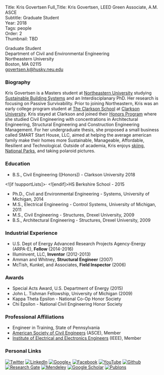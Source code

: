 Title: Kris Govertsen
Full_Title: Kris Govertsen, LEED Green Associate, A.M. ASCE  
Subtitle: Graduate Student  
Year: 2018  
Tags: people  
Order: 2  
Thumbnail: TBD

Graduate Student  
Department of Civil and Environmental Engineering  
Northeastern University  
Boston, MA 02115  
[govertsen.k@husky.neu.edu](mailto:govertsen.k@husky.neu.edu)

### Biography 

Kris Govertsen is a Masters student at [Northeastern University](http://www.neu.edu) studying [Sustainable Building Systems](https://www.northeastern.edu/graduate/program/master-of-science-in-sustainable-building-systems-5284/) and an Interdisciplanary PhD. Her research is focusing on Passive Survivability. Prior to joining Northeastern, Kris was an early college program student at [The Clarkson School](https://www.clarkson.edu/clarkson-school) at [Clarkson University]([https://www.clarkson.edu/](https://www.clarkson.edu/)). Kris stayed at Clarkson and joined their [Honors Program]([https://www.clarkson.edu/honors-program](https://www.clarkson.edu/honors-program)) where she studied Civil Engineering with concentrations in Architectural Engineering, Structural Engineering and Construction Engineering Management. For her undergraduate thesis, she proposed a small business called SMART Start House, LLC, aimed at helping the average american family make their homes more Sustainable, Manageable, Affordable, Resilient and Technological. Outside of academia, Kris enjoys [skiing](www.mthood.com), [National Parks](https://www.nps.gov/findapark/index.htm), and taking polaroid pictures.


### Education
- B.S., Civil Engineering ([Honors]) - Clarkson University 2018

<![if !supportLists]>· <![endif]>HS Berkshire School - 2015
- Ph.D., Civil and Environmental Engineering - Systems, University of Michigan, 2014
- M.S., Electrical Engineering - Control Systems, University of Michigan, 2011
- M.S., Civil Engineering - Structures, Drexel University, 2009
- B.S., Architectural Engineering - Structures, Drexel University, 2009


### Industrial Experience
- U.S. Dept of Energy Advanced Research Projects Agency-Energy (ARPA-E), **Fellow** (2014-2016)
- Illuminvent, LLC, **Inventor** (2012-2013)
- Amman and Whitney, **Structural Engineer** (2007)
- McTish, Kunkel, and Associates, **Field Inspector** (2006)


### Awards
- Special Acts Award, U.S. Department of Energy (2015)
- John L. Tishman Fellowship, University of Michigan (2009)
- Kappa Theta Epsilon - National Co-Op Honor Society
- Chi Epsilon - National Civil Engineering Honor Society


### Professional Affiliations
- Engineer in Training, State of Pennsylvania
- [American Society of Civil Engineers](http://www.asce.org/) (ASCE), Member
- [Institute of Electrical and Electronics Engineers](ieee.org) (IEEE), Member


### Personal Links
[![Twitter](img/links/twitter_30x30.png)](https://twitter.com/thisismikekane) [![LinkedIn](img/links/linkedin_30x30.png)](https://www.linkedin.com/in/thisismikekane) [![Google+](img/links/gplus_30x30.png)](https://plus.google.com/103584332441459826416/posts) [![Facebook](img/links/fb_30x30.png)](https://www.facebook.com/MBKane) [![YouTube](img/links/youtube_30x30.png)](https://www.youtube.com/user/thisismikekane) [![Github](img/links/github_30x30.png)](https://github.com/thisIsMikeKane/) [![Research Gate](img/links/researchgate_30x30.png)](http://localhost:8080/img/researchgate_64x64.png) [![Mendeley](img/links/mendeley_30x30.png)](http://localhost:8080/img/mendeley_64x64.png) [![Google Scholar](img/links/google_scholar_30x30.png)](https://scholar.google.com/citations?hl=en&user=bjgqH0MAAAAJ) [![Publons](img/links/publons_30x30.png)](https://publons.com/a/1349743/)
<!--stackedit_data:
eyJoaXN0b3J5IjpbLTEyNzc1ODA5MDEsMTIyNTMzNzc4N119
-->